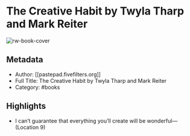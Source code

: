 # The Creative Habit by Twyla Tharp and Mark Reiter

![rw-book-cover](https://readwise-assets.s3.amazonaws.com/static/images/default-book-icon-6.71d9a01814f7.png)

## Metadata
- Author: [[pastepad.fivefilters.org]]
- Full Title: The Creative Habit by Twyla Tharp and Mark Reiter
- Category: #books

## Highlights
- I can’t guarantee that everything you’ll create will be wonderful— (Location 9)
